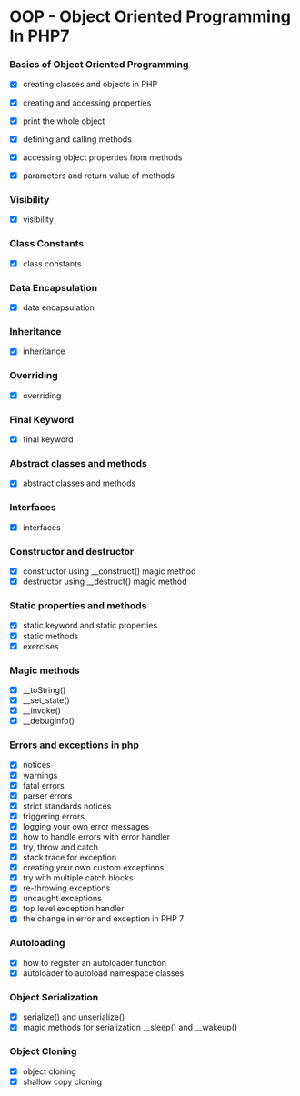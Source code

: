 # OOP - Object Oriented Programming In PHP7


### Basics of Object Oriented Programming

- [x] creating classes and objects in PHP
- [x] creating and accessing properties
- [x] print the whole object
- [x] defining and calling methods
- [x] accessing object properties from methods
- [x] parameters and return value of methods


### Visibility

- [x] visibility


### Class Constants

- [x] class constants

### Data Encapsulation

- [x] data encapsulation

### Inheritance

- [x] inheritance

### Overriding

- [x] overriding

### Final Keyword

- [x] final keyword

### Abstract classes and methods

- [x] abstract classes and methods

### Interfaces

- [x] interfaces

### Constructor and destructor

- [x] constructor using __construct() magic method
- [x] destructor using __destruct() magic method

### Static properties and methods

- [x] static keyword and static properties
- [x] static methods
- [x] exercises

### Magic methods

- [x] __toString()
- [x] __set_state()
- [x] __invoke()
- [x] __debugInfo()

### Errors and exceptions in php

- [x] notices
- [x] warnings
- [x] fatal errors
- [x] parser errors
- [x] strict standards notices
- [x] triggering errors
- [x] logging your own error messages
- [x] how to handle errors with error handler
- [x] try, throw and catch
- [x] stack trace for exception
- [x] creating your own custom exceptions
- [x] try with multiple catch blocks
- [x] re-throwing exceptions
- [x] uncaught exceptions
- [x] top level exception handler
- [x] the change in error and exception in PHP 7

### Autoloading

- [x] how to register an autoloader function
- [x] autoloader to autoload namespace classes

### Object Serialization

- [x] serialize() and unserialize()
- [x] magic methods for serialization __sleep() and __wakeup() 

### Object Cloning

- [x] object cloning
- [x] shallow copy cloning
